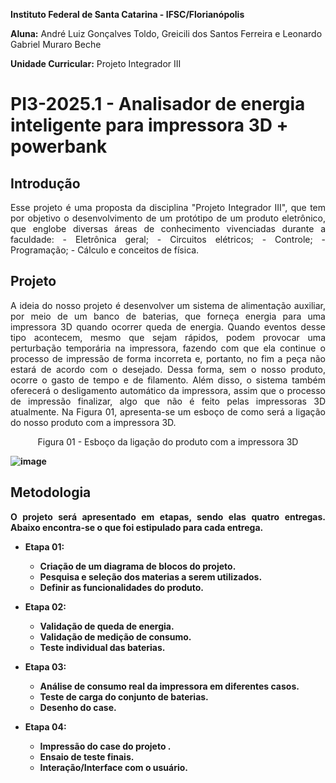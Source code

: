 **Instituto Federal de Santa Catarina - IFSC/Florianópolis**

**Aluna:** André Luiz Gonçalves Toldo, Greicili dos Santos Ferreira e Leonardo Gabriel Muraro Beche

**Unidade Curricular:** Projeto Integrador III

# PI3-2025.1 - Analisador de energia inteligente para impressora 3D + powerbank

## **Introdução**
<p align="justify"> Esse projeto é uma proposta da disciplina "Projeto Integrador III", que tem por objetivo o desenvolvimento de um protótipo de um produto eletrônico, que englobe diversas áreas de conhecimento vivenciadas durante a faculdade: 
- Eletrônica geral;
- Circuitos elétricos;
- Controle;
- Programação;
- Cálculo e conceitos de física.<p/> 
  
 ## **Projeto**
<p align="justify"> A ideia do nosso projeto é desenvolver um sistema de alimentação auxiliar, por meio de um banco de baterias, que forneça energia para uma impressora 3D quando ocorrer queda de energia. Quando eventos desse tipo acontecem, mesmo que sejam rápidos, podem provocar uma perturbação temporária na impressora, fazendo com que ela continue o processo de impressão de forma incorreta e, portanto, no fim a peça não estará de acordo com o desejado. Dessa forma, sem o nosso produto, ocorre o gasto de tempo e de filamento. Além disso, o sistema também oferecerá o desligamento automático da impressora, assim que o processo de impressão finalizar, algo que não é feito pelas impressoras 3D atualmente. Na Figura 01, apresenta-se um esboço de como será a ligação do nosso produto com a impressora 3D.<p/>
<p align="center"><b></b>Figura 01 - Esboço da ligação do produto com a impressora 3D<b/><p/>
  
![image](https://github.com/user-attachments/assets/f9519caa-b280-482d-ad2e-3e0300c46b24)

## **Metodologia**
<p align="justify"> O projeto será apresentado em etapas, sendo elas quatro entregas. Abaixo encontra-se o que foi estipulado para cada entrega.<p/> 

- **Etapa 01:**
  - Criação de um diagrama de blocos do projeto.
  - Pesquisa e seleção dos materias a serem utilizados.
  - Definir as funcionalidades do produto.
  
- **Etapa 02:**
  - Validação de queda de energia.
  - Validação de medição de consumo.
  - Teste individual das baterias.
  
- **Etapa 03:**
  - Análise de consumo real da impressora em diferentes casos.
  - Teste de carga do conjunto de baterias.
  - Desenho do case.
   
- **Etapa 04:**
  - Impressão do case do projeto .
  - Ensaio de teste finais.
  - Interação/Interface com o usuário.  
